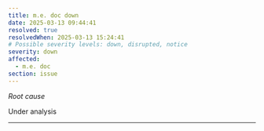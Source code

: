 ```yaml
---
title: m.e. doc down
date: 2025-03-13 09:44:41
resolved: true
resolvedWhen: 2025-03-13 15:24:41
# Possible severity levels: down, disrupted, notice
severity: down
affected:
  - m.e. doc
section: issue
---
```


*Root cause*

Under analysis

---


